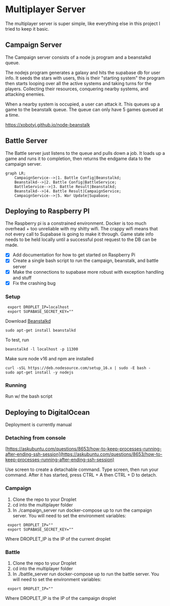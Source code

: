 # Multiplayer Server

The multiplayer server is super simple, like everything else in this project I tried to keep it basic.

## Campaign Server

The Campaign server consists of a node js program and a beanstalkd queue.

The nodejs program generates a galaxy and hits the supabase db for user info. It seeds the stars with users, this is their
"starting system" the program then starts looping over all the active systems and taking turns for the players. Collecting their resources,
conquering nearby systems, and attacking enemies.

When a nearby system is occupied, a user can attack it. This queues up a game to the beanstalk queue. The queue can only have 5 games queued at a time.

https://xobotyi.github.io/node-beanstalk

## Battle Server

The Battle server just listens to the queue and pulls down a job. It loads up a game and runs it to completion, then returns the endgame data to the 
campaign server.


```mermaid
graph LR;
    CampaignService-->|1. Battle Config|Beanstalkd;
    Beanstalkd-->|2. Battle Config|BattleService;
    BattleService-->|3. Battle Result|Beanstalkd;
    Beanstalkd-->|4. Battle Result|CampaignService;
    CampaignService-->|5. War Update|Supabase;
```

## Deploying to Raspberry PI

The Raspberry pi is a constrained environment. Docker is too much overhead + too unreliable with my shitty wifi. The crappy wifi means that not every call to Supabase is going to make it through. Game state info needs to be held locally until a successful post request to the DB can be made.

- [x] Add documentation for how to get started on Raspberry Pi
- [x] Create a single bash script to run the campaign, beanstalk, and battle server
- [x] Make the connections to supabase more robust with exception handling and stuff
- [x] Fix the crashing bug

### Setup

```
 export DROPLET_IP=localhost
 export SUPABASE_SECRET_KEY=""
```

Download [Beanstalkd](https://beanstalkd.github.io/download.html)

```
sudo apt-get install beanstalkd
```

To test, run

```
beanstalkd -l localhost -p 11300
```

Make sure node v16 and npm are installed

```
curl -sSL https://deb.nodesource.com/setup_16.x | sudo -E bash -
sudo apt-get install -y nodejs
```

### Running
Run w/ the bash script


## Deploying to DigitalOcean

Deployment is currently manual

### Detaching from console

[https://askubuntu.com/questions/8653/how-to-keep-processes-running-after-ending-ssh-session](https://askubuntu.com/questions/8653/how-to-keep-processes-running-after-ending-ssh-session)

Use screen to create a detachable command. Type screen, 
then run your command. After it has started, press CTRL + A then CTRL + D to detach. 

### Campaign
1. Clone the repo to your Droplet
2. cd into the multiplayer folder
3. In ./campaign_server run docker-compose up to run the campaign server. You will need to set the environment variables:
```
 export DROPLET_IP=""
 export SUPABASE_SECRET_KEY=""
```
Where DROPLET_IP is the IP of the current droplet

### Battle
1. Clone the repo to your Droplet
2. cd into the multiplayer folder
3. In ./battle_server run docker-compose up to run the battle server. You will need to set the environment variables:
```
 export DROPLET_IP=""
```
Where DROPLET_IP is the IP of the campaign droplet

